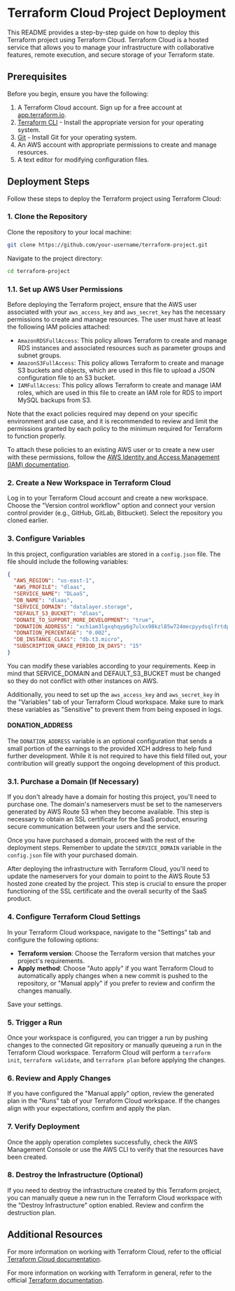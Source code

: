 # Terraform Cloud Project Deployment

This README provides a step-by-step guide on how to deploy this Terraform project using Terraform Cloud. Terraform Cloud is a hosted service that allows you to manage your infrastructure with collaborative features, remote execution, and secure storage of your Terraform state.

## Prerequisites

Before you begin, ensure you have the following:

1. A Terraform Cloud account. Sign up for a free account at [app.terraform.io](https://app.terraform.io/signup/account).
2. [Terraform CLI](https://www.terraform.io/downloads.html) - Install the appropriate version for your operating system.
3. [Git](https://git-scm.com/downloads) - Install Git for your operating system.
4. An AWS account with appropriate permissions to create and manage resources.
5. A text editor for modifying configuration files.

## Deployment Steps

Follow these steps to deploy the Terraform project using Terraform Cloud:

### 1. Clone the Repository

Clone the repository to your local machine:

```bash
git clone https://github.com/your-username/terraform-project.git
```

Navigate to the project directory:

```bash
cd terraform-project
```

### 1.1. Set up AWS User Permissions

Before deploying the Terraform project, ensure that the AWS user associated with your `aws_access_key` and `aws_secret_key` has the necessary permissions to create and manage resources. The user must have at least the following IAM policies attached:

- `AmazonRDSFullAccess`: This policy allows Terraform to create and manage RDS instances and associated resources such as parameter groups and subnet groups.
- `AmazonS3FullAccess`: This policy allows Terraform to create and manage S3 buckets and objects, which are used in this file to upload a JSON configuration file to an S3 bucket.
- `IAMFullAccess`: This policy allows Terraform to create and manage IAM roles, which are used in this file to create an IAM role for RDS to import MySQL backups from S3.

Note that the exact policies required may depend on your specific environment and use case, and it is recommended to review and limit the permissions granted by each policy to the minimum required for Terraform to function properly.

To attach these policies to an existing AWS user or to create a new user with these permissions, follow the [AWS Identity and Access Management (IAM) documentation](https://docs.aws.amazon.com/IAM/latest/UserGuide/getting-started_create-admin-group.html).

### 2. Create a New Workspace in Terraform Cloud

Log in to your Terraform Cloud account and create a new workspace. Choose the "Version control workflow" option and connect your version control provider (e.g., GitHub, GitLab, Bitbucket). Select the repository you cloned earlier.

### 3. Configure Variables

In this project, configuration variables are stored in a `config.json` file. The file should include the following variables:

```json
{
  "AWS_REGION": "us-east-1",
  "AWS_PROFILE": "dlaas",
  "SERVICE_NAME": "DLaaS",
  "DB_NAME": "dlaas",
  "SERVICE_DOMAIN": "datalayer.storage",
  "DEFAULT_S3_BUCKET": "dlaas",
  "DONATE_TO_SUPPORT_MORE_DEVELOPMENT": "true",
  "DONATION_ADDRESS": "xch1am3lgxqhqyp6g7ulxx98kzl85w724mecpyydsqlfrtdpme9strwsacnsx7",
  "DONATION_PERCENTAGE": "0.002",
  "DB_INSTANCE_CLASS": "db.t3.micro",
  "SUBSCRIPTION_GRACE_PERIOD_IN_DAYS": "15"
}
```

You can modify these variables according to your requirements. Keep in mind that SERVICE_DOMAIN and DEFAULT_S3_BUCKET must be changed so they do not conflict with other instances on AWS.

Additionally, you need to set up the `aws_access_key` and `aws_secret_key` in the "Variables" tab of your Terraform Cloud workspace. Make sure to mark these variables as "Sensitive" to prevent them from being exposed in logs.

#### DONATION_ADDRESS

The `DONATION_ADDRESS` variable is an optional configuration that sends a small portion of the earnings to the provided XCH address to help fund further development. While it is not required to have this field filled out, your contribution will greatly support the ongoing development of this product.

### 3.1. Purchase a Domain (If Necessary)

If you don't already have a domain for hosting this project, you'll need to purchase one. The domain's nameservers must be set to the nameservers generated by AWS Route 53 when they become available. This step is necessary to obtain an SSL certificate for the SaaS product, ensuring secure communication between your users and the service.

Once you have purchased a domain, proceed with the rest of the deployment steps. Remember to update the `SERVICE_DOMAIN` variable in the `config.json` file with your purchased domain.

After deploying the infrastructure with Terraform Cloud, you'll need to update the nameservers for your domain to point to the AWS Route 53 hosted zone created by the project. This step is crucial to ensure the proper functioning of the SSL certificate and the overall security of the SaaS product.

### 4. Configure Terraform Cloud Settings

In your Terraform Cloud workspace, navigate to the "Settings" tab and configure the following options:

- **Terraform version**: Choose the Terraform version that matches your project's requirements.
- **Apply method**: Choose "Auto apply" if you want Terraform Cloud to automatically apply changes when a new commit is pushed to the repository, or "Manual apply" if you prefer to review and confirm the changes manually.

Save your settings.

### 5. Trigger a Run

Once your workspace is configured, you can trigger a run by pushing changes to the connected Git repository or manually queueing a run in the Terraform Cloud workspace. Terraform Cloud will perform a `terraform init`, `terraform validate`, and `terraform plan` before applying the changes.

### 6. Review and Apply Changes

If you have configured the "Manual apply" option, review the generated plan in the "Runs" tab of your Terraform Cloud workspace. If the changes align with your expectations, confirm and apply the plan.

### 7. Verify Deployment

Once the apply operation completes successfully, check the AWS Management Console or use the AWS CLI to verify that the resources have been created.

### 8. Destroy the Infrastructure (Optional)

If you need to destroy the infrastructure created by this Terraform project, you can manually queue a new run in the Terraform Cloud workspace with the "Destroy Infrastructure" option enabled. Review and confirm the destruction plan.

## Additional Resources

For more information on working with Terraform Cloud, refer to the official [Terraform Cloud documentation](https://www.terraform.io/docs/cloud/index.html).

For more information on working with Terraform in general, refer to the official [Terraform documentation](https://www.terraform.io/docs/index.html).